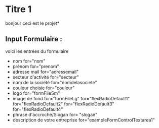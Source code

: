 # Titre 1 
bonjour ceci est le projet*

## Input Formulaire : 

voici les entrées du formulaire
- nom  for="nom"
- prénom for="prenom"
- adresse mail for="adressemail"
- secteur d'activité for="secteur"
- nom de la société for="nomdelasociete"
- couleur choisie for="couleur"
- logo for="formFileSm"
- image de fond for="formFileLg"
                for="flexRadioDefault1" 
                for="flexRadioDefault2"
                for="flexRadioDefault3"
                for="flexRadioDefault4"
- phrase d'accroche/Slogan for= "slogan"
- description de votre entreprise  for="exampleFormControlTextarea1"